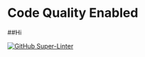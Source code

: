 # Code Quality Enabled
##Hi

[![GitHub Super-Linter](https://github.com/VishalCodes/NodeJs/workflows/Lint%20Code%20Base/badge.svg)](https://github.com/marketplace/actions/super-linter)